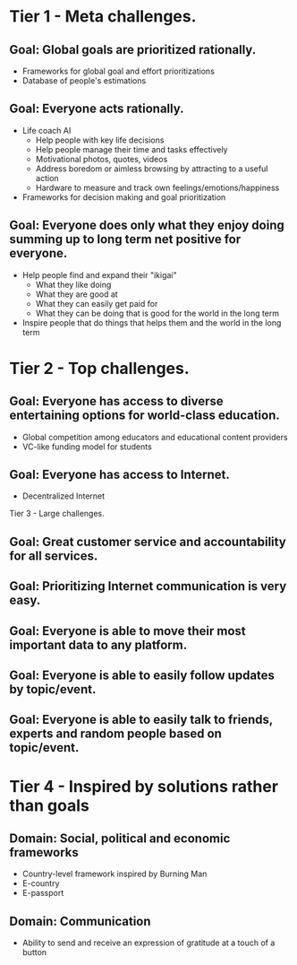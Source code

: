 # Tier 1 - Meta challenges.

## Goal: Global goals are prioritized rationally.
  - Frameworks for global goal and effort prioritizations
  - Database of people's estimations

## Goal: Everyone acts rationally.
  - Life coach AI
    - Help people with key life decisions
    - Help people manage their time and tasks effectively
    - Motivational photos, quotes, videos
    - Address boredom or aimless browsing by attracting to a useful action
    - Hardware to measure and track own feelings/emotions/happiness
  - Frameworks for decision making and goal prioritization

## Goal: Everyone does only what they enjoy doing summing up to long term net positive for everyone.
  - Help people find and expand their "ikigai"
    - What they like doing
    - What they are good at
    - What they can easily get paid for
    - What they can be doing that is good for the world in the long term
  - Inspire people that do things that helps them and the world in the long term

# Tier 2 - Top challenges.

## Goal: Everyone has access to diverse entertaining options for world-class education.
  - Global competition among educators and educational content providers
  - VC-like funding model for students

## Goal: Everyone has access to Internet.
  - Decentralized Internet

Tier 3 - Large challenges.

## Goal: Great customer service and accountability for all services.

## Goal: Prioritizing Internet communication is very easy.

## Goal: Everyone is able to move their most important data to any platform.

## Goal: Everyone is able to easily follow updates by topic/event.

## Goal: Everyone is able to easily talk to friends, experts and random people based on topic/event.

# Tier 4 - Inspired by solutions rather than goals

## Domain: Social, political and economic frameworks
  - Country-level framework inspired by Burning Man
  - E-country
  - E-passport
  
## Domain: Communication
  - Ability to send and receive an expression of gratitude at a touch of a button
